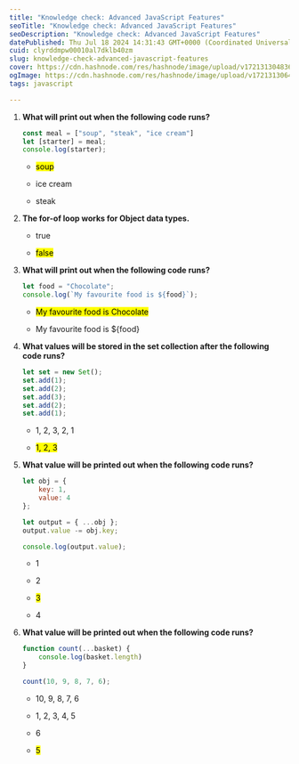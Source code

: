```yaml
---
title: "Knowledge check: Advanced JavaScript Features"
seoTitle: "Knowledge check: Advanced JavaScript Features"
seoDescription: "Knowledge check: Advanced JavaScript Features"
datePublished: Thu Jul 18 2024 14:31:43 GMT+0000 (Coordinated Universal Time)
cuid: clyrddmpw00010al7dklb40zm
slug: knowledge-check-advanced-javascript-features
cover: https://cdn.hashnode.com/res/hashnode/image/upload/v1721313048362/9a1dc376-99b5-4da3-aa42-5d1e8df3ec05.png
ogImage: https://cdn.hashnode.com/res/hashnode/image/upload/v1721313064817/28cad413-a84b-4d0a-8054-873d769184b8.png
tags: javascript

---
```


1. **What will print out when the following code runs?**
    
    ```javascript
    const meal = ["soup", "steak", "ice cream"]
    let [starter] = meal;
    console.log(starter);
    ```
    
    * <mark>soup</mark>
        
    * ice cream
        
    * steak
        
2. **The for-of loop works for Object data types.**
    
    * true
        
    * <mark>false</mark>
        
3. **What will print out when the following code runs?**
    
    ```javascript
    let food = "Chocolate";
    console.log(`My favourite food is ${food}`);
    ```
    
    * <mark>My favourite food is Chocolate</mark>
        
    * My favourite food is ${food}
        
4. **What values will be stored in the set collection after the following code runs?**
    
    ```javascript
    let set = new Set();
    set.add(1);
    set.add(2);
    set.add(3);
    set.add(2);
    set.add(1);
    ```
    
    * 1, 2, 3, 2, 1
        
    * <mark>1, 2, 3</mark>
        
5. **What value will be printed out when the following code runs?**
    
    ```javascript
    let obj = {
        key: 1,
        value: 4
    };
    
    let output = { ...obj };
    output.value -= obj.key;
    
    console.log(output.value);
    ```
    
    * 1
        
    * 2
        
    * <mark>3</mark>
        
    * 4
        
6. **What value will be printed out when the following code runs?**
    
    ```javascript
    function count(...basket) {
        console.log(basket.length)
    }
    
    count(10, 9, 8, 7, 6);
    ```
    
    * 10, 9, 8, 7, 6
        
    * 1, 2, 3, 4, 5
        
    * 6
        
    * <mark>5</mark>